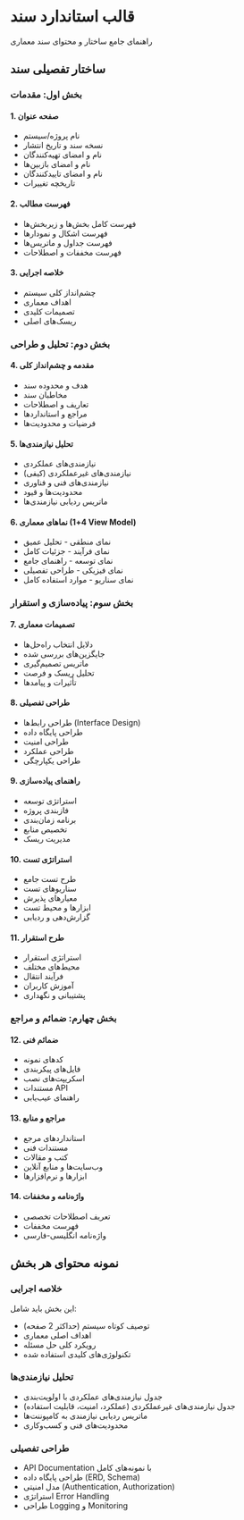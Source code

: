# قالب استاندارد سند

راهنمای جامع ساختار و محتوای سند معماری

## ساختار تفصیلی سند

### بخش اول: مقدمات

#### 1. صفحه عنوان
- نام پروژه/سیستم
- نسخه سند و تاریخ انتشار  
- نام و امضای تهیه‌کنندگان
- نام و امضای بازبین‌ها
- نام و امضای تاییدکنندگان
- تاریخچه تغییرات

#### 2. فهرست مطالب
- فهرست کامل بخش‌ها و زیربخش‌ها
- فهرست اشکال و نمودارها
- فهرست جداول و ماتریس‌ها
- فهرست مخففات و اصطلاحات

#### 3. خلاصه اجرایی
- چشم‌انداز کلی سیستم
- اهداف معماری
- تصمیمات کلیدی
- ریسک‌های اصلی

### بخش دوم: تحلیل و طراحی

#### 4. مقدمه و چشم‌انداز کلی
- هدف و محدوده سند
- مخاطبان سند
- تعاریف و اصطلاحات
- مراجع و استانداردها
- فرضیات و محدودیت‌ها

#### 5. تحلیل نیازمندی‌ها
- نیازمندی‌های عملکردی
- نیازمندی‌های غیرعملکردی (کیفی)
- نیازمندی‌های فنی و فناوری
- محدودیت‌ها و قیود
- ماتریس ردیابی نیازمندی‌ها

#### 6. نماهای معماری (4+1 View Model)
- نمای منطقی - تحلیل عمیق
- نمای فرآیند - جزئیات کامل
- نمای توسعه - راهنمای جامع
- نمای فیزیکی - طراحی تفصیلی
- نمای سناریو - موارد استفاده کامل

### بخش سوم: پیاده‌سازی و استقرار

#### 7. تصمیمات معماری
- دلایل انتخاب راه‌حل‌ها
- جایگزین‌های بررسی شده
- ماتریس تصمیم‌گیری
- تحلیل ریسک و فرصت
- تأثیرات و پیامدها

#### 8. طراحی تفصیلی
- طراحی رابط‌ها (Interface Design)
- طراحی پایگاه داده
- طراحی امنیت
- طراحی عملکرد
- طراحی یکپارچگی

#### 9. راهنمای پیاده‌سازی
- استراتژی توسعه
- فازبندی پروژه
- برنامه زمان‌بندی
- تخصیص منابع
- مدیریت ریسک

#### 10. استراتژی تست
- طرح تست جامع
- سناریوهای تست
- معیارهای پذیرش
- ابزارها و محیط تست
- گزارش‌دهی و ردیابی

#### 11. طرح استقرار
- استراتژی استقرار
- محیط‌های مختلف
- فرآیند انتقال
- آموزش کاربران
- پشتیبانی و نگهداری

### بخش چهارم: ضمائم و مراجع

#### 12. ضمائم فنی
- کدهای نمونه
- فایل‌های پیکربندی
- اسکریپت‌های نصب
- مستندات API
- راهنمای عیب‌یابی

#### 13. مراجع و منابع
- استانداردهای مرجع
- مستندات فنی
- کتب و مقالات
- وب‌سایت‌ها و منابع آنلاین
- ابزارها و نرم‌افزارها

#### 14. واژه‌نامه و مخففات
- تعریف اصطلاحات تخصصی
- فهرست مخففات
- واژه‌نامه انگلیسی-فارسی

## نمونه محتوای هر بخش

### خلاصه اجرایی
این بخش باید شامل:
- توصیف کوتاه سیستم (حداکثر 2 صفحه)
- اهداف اصلی معماری
- رویکرد کلی حل مسئله
- تکنولوژی‌های کلیدی استفاده شده

### تحلیل نیازمندی‌ها
- جدول نیازمندی‌های عملکردی با اولویت‌بندی
- جدول نیازمندی‌های غیرعملکردی (عملکرد، امنیت، قابلیت استفاده)
- ماتریس ردیابی نیازمندی به کامپوننت‌ها
- محدودیت‌های فنی و کسب‌وکاری

### طراحی تفصیلی
- API Documentation با نمونه‌های کامل
- طراحی پایگاه داده (ERD, Schema)
- مدل امنیتی (Authentication, Authorization)
- استراتژی Error Handling
- طراحی Logging و Monitoring